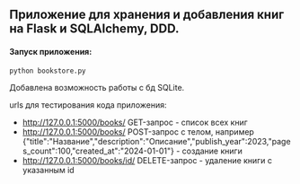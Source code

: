 ## Приложение для хранения и добавления книг на Flask и SQLAlchemy, DDD.
#### Запуск приложения:
```
python bookstore.py
```

Добавлена возможность работы с бд SQLite.

urls для тестирования кода приложения:
- http://127.0.0.1:5000/books/  GET-запрос - список всех книг
- http://127.0.0.1:5000/books/  POST-запрос с телом, например 
{"title":"Название","description":"Описание","publish_year":2023,"pages_count":100,"created_at":"2024-01-01"} - создание книги
- http://127.0.0.1:5000/books/id/  DELETE-запрос - удаление книги с указанным id
